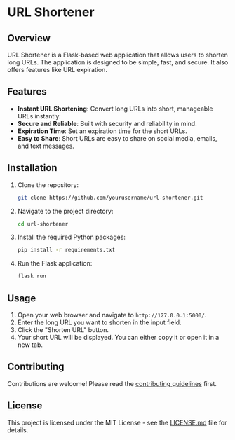 # URL Shortener

## Overview

URL Shortener is a Flask-based web application that allows users to shorten long URLs. The application is designed to be simple, fast, and secure. It also offers features like URL expiration.

## Features

- **Instant URL Shortening**: Convert long URLs into short, manageable URLs instantly.
- **Secure and Reliable**: Built with security and reliability in mind.
- **Expiration Time**: Set an expiration time for the short URLs.
- **Easy to Share**: Short URLs are easy to share on social media, emails, and text messages.

## Installation

1. Clone the repository:
    ```bash
    git clone https://github.com/yourusername/url-shortener.git
    ```

2. Navigate to the project directory:
    ```bash
    cd url-shortener
    ```

3. Install the required Python packages:
    ```bash
    pip install -r requirements.txt
    ```

4. Run the Flask application:
    ```bash
    flask run
    ```

## Usage

1. Open your web browser and navigate to `http://127.0.0.1:5000/`.
2. Enter the long URL you want to shorten in the input field.
3. Click the "Shorten URL" button.
4. Your short URL will be displayed. You can either copy it or open it in a new tab.

## Contributing

Contributions are welcome! Please read the [contributing guidelines](CONTRIBUTING.md) first.

## License

This project is licensed under the MIT License - see the [LICENSE.md](LICENSE.md) file for details.